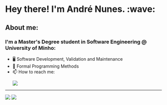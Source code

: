 <h1>
  Hey there! I'm André Nunes. :wave:
</h1>

## About me:
### I'm a Master's Degree student in Software Engineering @ University of Minho:
* :desktop_computer: Software Development, Validation and Maintenance
* :scroll: Formal Programming Methods
* :mailbox: How to reach me: <p><a href="mailto:a85635@alunos.uminho.pt">
  <img src="https://img.shields.io/badge/Microsoft_Outlook-0078D4?style=for-the-      badge&logo=microsoft-outlook&logoColor=white"></a></p>

---

<img src="https://github-readme-stats.vercel.app/api?username=andrenunes74&show_icons=true&theme=dark"/>
<img src="https://github-readme-stats.vercel.app/api/top-langs?username=andrenunes74&layout=compact&theme=dark"/>
